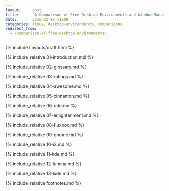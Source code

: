 ```yaml
---
layout:     post
title:      "A Comparison of Free Desktop Environments and Window Managers"
date:       2016-02-10 +1000
categories: linux, desktop-environments, comparisons
redirect_from:
  - /comparison-of-free-desktop-environments/
---
```


{% include Layouts/draft.html %}

{% include_relative 01-introduction.md %}

{% include_relative 02-glossary.md %}

{% include_relative 03-ratings.md %}

{% include_relative 04-awesome.md %}

{% include_relative 05-cinnamon.md %}

{% include_relative 06-dde.md %}

{% include_relative 07-enlightenment.md %}

{% include_relative 08-fluxbox.md %}

{% include_relative 09-gnome.md %}

{% include_relative 10-i3.md %}

{% include_relative 11-kde.md %}

{% include_relative 12-lumina.md %}

{% include_relative 13-lxde.md %}

{% include_relative footnotes.md %}
